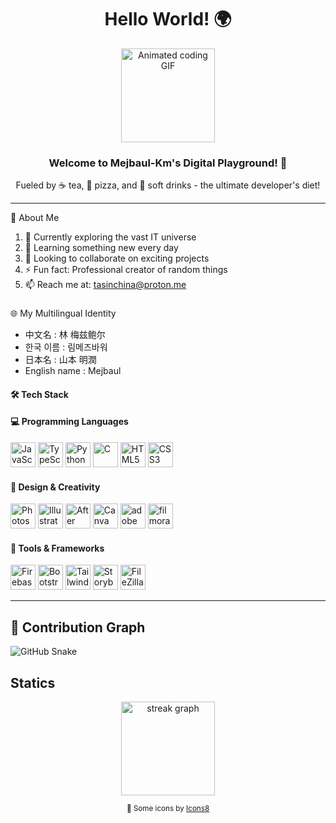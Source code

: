 
<!--
**mejbaul-km/mejbaul-km** is a ✨ _special_ ✨ repository because its `README.md` (this file) appears on your GitHub profile.

Here are some ideas to get you started:

 1) 🔭 I’m currently working on ...
 2) 🌱 I’m currently learning ...
 3) 👯 I’m looking to collaborate on ...
 4) 🤔 I’m looking for help with ...
 5) 💬 Ask me about ...
 6) 📫 How to reach me: ...
 7) 😄 Pronouns: ...
 8) ⚡ Fun fact: ...
-->

<h1 align="center">Hello World! 🌍</h1>

<div align="center">
  <img height="150" src="https://media.giphy.com/media/M9gbBd9nbDrOTu1Mqx/giphy.gif" alt="Animated coding GIF" />
</div>

<h3 align="center">Welcome to Mejbaul-Km's Digital Playground! 🚀</h3>
<p align="center">Fueled by ☕ tea, 🍕 pizza, and 🥤 soft drinks - the ultimate developer's diet!</p>

---

<p> 👤 About Me </p>

 1) 🔭 Currently exploring the vast IT universe
 2) 🌱 Learning something new every day
 3) 👯 Looking to collaborate on exciting projects
 4) ⚡ Fun fact: Professional creator of random things
 5) 📫 Reach me at: tasinchina@proton.me
###
<p> 🌐 My Multilingual Identity </p>

- 中文名        : 林 梅兹鲍尔
- 한국 이름     : 림메즈바워
- 日本名        : 山本 明潤
- English name : Mejbaul
  

#### 🛠️ Tech Stack

#### 💻 Programming Languages

<div align="left">
  <img src="https://cdn.jsdelivr.net/gh/devicons/devicon/icons/javascript/javascript-original.svg" height="40" alt="JavaScript" title="JavaScript"/>
  <img src="https://cdn.jsdelivr.net/gh/devicons/devicon/icons/typescript/typescript-original.svg" height="40" alt="TypeScript" title="TypeScript"/>
  <img src="https://cdn.jsdelivr.net/gh/devicons/devicon/icons/python/python-original.svg" height="40" alt="Python" title="Python"/>
  <img src="https://cdn.jsdelivr.net/gh/devicons/devicon/icons/c/c-original.svg" height="40" alt="C" title="C"/>
  <img src="https://cdn.jsdelivr.net/gh/devicons/devicon/icons/html5/html5-original.svg" height="40" alt="HTML5" title="HTML5"/>
  <img src="https://cdn.jsdelivr.net/gh/devicons/devicon/icons/css3/css3-original.svg" height="40" alt="CSS3" title="CSS3"/>
</div>

#### 🎨 Design & Creativity

<div align="left">
  <img src="https://cdn.jsdelivr.net/gh/devicons/devicon/icons/photoshop/photoshop-plain.svg" height="40" alt="Photoshop" title="Photoshop"/>
  <img src="https://cdn.jsdelivr.net/gh/devicons/devicon/icons/illustrator/illustrator-plain.svg" height="40" alt="Illustrator" title="Illustrator"/>
  <img src="https://cdn.jsdelivr.net/gh/devicons/devicon/icons/aftereffects/aftereffects-original.svg" height="40" alt="After Effects" title="After Effects"/>
  <img src="https://cdn.jsdelivr.net/gh/devicons/devicon/icons/canva/canva-original.svg" height="40" alt="Canva" title="Canva"/>
<img src="https://img.icons8.com/color/48/000000/adobe-premiere-pro.png" height="40" alt="adobe premiere pro" />
<img src="https://img.icons8.com/color/48/000000/filmora.png" height="40" alt="filmora" />


</div>


#### 🔧 Tools & Frameworks

<div align="left">
  <img src="https://cdn.jsdelivr.net/gh/devicons/devicon/icons/firebase/firebase-plain-wordmark.svg" height="40" alt="Firebase" title="Firebase"/>
  <img src="https://cdn.jsdelivr.net/gh/devicons/devicon/icons/bootstrap/bootstrap-original.svg" height="40" alt="Bootstrap" title="Bootstrap"/>
  <img src="https://cdn.jsdelivr.net/gh/devicons/devicon/icons/tailwindcss/tailwindcss-original-wordmark.svg" height="40" alt="Tailwind CSS" title="Tailwind CSS"/>
  <img src="https://cdn.jsdelivr.net/gh/devicons/devicon/icons/storybook/storybook-original.svg" height="40" alt="Storybook" title="Storybook"/>
  <img src="https://cdn.jsdelivr.net/gh/devicons/devicon/icons/filezilla/filezilla-plain.svg" height="40" alt="FileZilla" title="FileZilla"/>
</div>

---



## 👾 Contribution Graph





<div>
    <picture>
      <source style="min-width: 100%;" media="(prefers-color-scheme: dark green)" srcset="https://raw.githubusercontent.com/mejbaul-km/mejbaul-km/output/github-snake-dark.svg">
      <source style="min-width: 100%;" media="(prefers-color-scheme: light)" srcset="https://raw.githubusercontent.com/mejbaul-km/mejbaul-km/output/github-snake.svg">
      <img style="min-width: 100%;" src="https://raw.githubusercontent.com/mejbaul-km/mejbaul-km/output/github-snake.svg" alt="GitHub Snake">
    </picture>
  </div>






## Statics
<div align="center">
  <img src="https://streak-stats.demolab.com?user=Mejbaul-Km&locale=en&mode=daily&theme=dracula&hide_border=false&border_radius=5&order=3" height="150" alt="streak graph"  />
  
</div>






<!-- Attribution for icons (optional but recommended) -->



<p align="center"><sub>🎨 Some icons by <a href="https://icons8.com" target="_blank">Icons8</a></sub></p>


